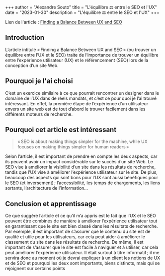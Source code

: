 +++
author = "Alexandre Souto"
title = "L'équilibre ⚖️ entre le SEO et l'UX"
date = "2023-01-30"
description = "L'équilibre ⚖️ entre le SEO et l'UX"
+++

Lien de l'article : [Finding a Balance Between UX and SEO](https://uxmag.com/articles/finding-a-balance-between-ux-and-seo)

## Introduction
L’article intitulé « Finding a Balance Between UX and SEO » (ou trouver un équilibre entre l’UX et le SEO) traite de l’importance de trouver un équilibre entre l’expérience utilisateur (UX) et le référencement (SEO) lors de la conception d’un site Web.

## Pourquoi je l'ai choisi
C’est un exercice similaire à ce que pourrait rencontrer un designer dans le domaine de l’UX dans de réels mandats, et c’est ce pour quoi je l’ai trouvé intéressant. En effet, la première étape de l’expérience d’un utilisateur envers un site web est de tout d’abord le trouver facilement dans les différents moteurs de recherche.

## Pourquoi cet article est intéressant
>« SEO is about making things simpler for the machine, while UX focuses on making things simpler for human readers »<br>

Selon l’article, il est important de prendre en compte les deux aspects, car ils peuvent avoir un impact considérable sur le succès d’un site Web. Le SEO vise à améliorer la visibilité d’un site dans les résultats de recherche, tandis que l’UX vise à améliorer l’expérience utilisateur sur le site. De plus, beaucoup des aspects qui sont bons pour l’UX sont aussi bénéfiques pour le SEO (et inversement) ; l’accessibilité, les temps de chargements, les liens sortants, l’architecture de l’information…

## Conclusion et apprentissage 
Ce que suggère l’article et ce qu’il m’a appris est le fait que l’UX et le SEO peuvent être combinés de manière à améliorer l’expérience utilisateur tout en garantissant que le site est bien classé dans les résultats de recherche. Par exemple, il est important de s’assurer que le contenu du site est de qualité et utile pour les utilisateurs, car cela peut aider à améliorer le classement du site dans les résultats de recherche. De même, il est important de s’assurer que le site est facile à naviguer et à utiliser, car cela peut améliorer l’expérience utilisateur.
Il était surtout à titre informatif ; il me servira donc au moment où je devrai expliquer à un client les notions de UX et de SEO et pourquoi les deux sont importants, biens distincts, mais qui se rejoignent sur certains points
